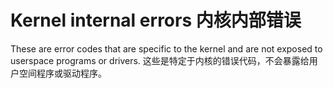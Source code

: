  
# Kernel internal errors  内核内部错误 

These are error codes that are specific to the kernel and are not exposed to userspace programs or drivers. 这些是特定于内核的错误代码，不会暴露给用户空间程序或驱动程序。

